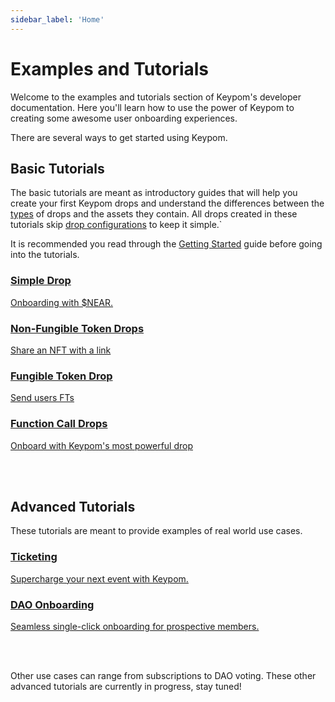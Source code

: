 ```yaml
---
sidebar_label: 'Home'
---
```

# Examples and Tutorials
Welcome to the examples and tutorials section of Keypom's developer documentation. Here you'll learn how to use the power of Keypom to creating some awesome user onboarding experiences.

There are several ways to get started using Keypom.  

## Basic Tutorials

The basic tutorials are meant as introductory guides that will help you create your first Keypom drops and understand the differences between the [types](/Concepts/KeypomProtocol/GithubReadme/TypesOfDrops/introduction.md) of drops and the assets they contain. All drops created in these tutorials skip [drop configurations](../Concepts/KeypomProtocol/GithubReadme/TypesOfDrops/customization-homepage.md) to keep it simple.`


It is recommended you read through the [Getting Started](Basics/getting-started.md) guide before going into the tutorials.

<div class="container">
  <div class="row">
    <div class="col">
      <a href="Basics/simple-drops">
        <div class="card h-100 card-body">
          <div class="card__body">
            <h3 class="small-bottom-padding">Simple Drop</h3>
            <p class="neutraltext">Onboarding with $NEAR.</p>
          </div>
        </div>
      </a>
    </div>
    <div class="col">
      <a href="Basics/nft-drops">
        <div class="card h-100 card-body">
          <div class="card__body">
            <h3 class="small-bottom-padding">Non-Fungible Token Drops</h3>
              <p class="neutraltext">Share an NFT with a link</p>
          </div>
        </div>
      </a>
    </div>
  </div>
  <div class="row">
    <div class="col">
      <a href="Basics/ft-drops">
        <div class="card h-100 card-body">
          <div class="card__body">
            <h3 class="small-bottom-padding">Fungible Token Drop</h3>
              <p class="neutraltext">Send users FTs</p>
          </div>
        </div>
      </a>
    </div>
    <div class="col">
      <a href="Basics/fc-drops">
        <div class="card h-100 card-body">
          <div class="card__body">
            <h3 class="small-bottom-padding">Function Call Drops</h3>
              <p class="neutraltext">Onboard with Keypom's most powerful drop</p>
          </div>
        </div>
      </a>
    </div>
  </div>
</div>
<br></br>

## Advanced Tutorials

These tutorials are meant to provide examples of real world use cases.

<div class="container">
  <div class="row">
    <div class="col">
      <a href="Advanced/ticketing/introduction">
        <div class="card h-100 card-body">
          <div class="card__body">
            <h3 class="small-bottom-padding">Ticketing</h3>
            <p class="neutraltext">Supercharge your next event with Keypom.</p>
          </div>
        </div>
      </a>
    </div>
    <div class="col">
      <a href="Advanced/daos/introduction">
        <div class="card h-100 card-body">
          <div class="card__body">
            <h3 class="small-bottom-padding">DAO Onboarding</h3>
            <p class="neutraltext">Seamless single-click onboarding for prospective members.</p>
          </div>
        </div>
      </a>
    </div>
  </div>
</div>
<br></br>

Other use cases can range from subscriptions to DAO voting. These other advanced tutorials are currently in progress, stay tuned!
